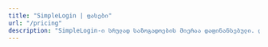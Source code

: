 ```yaml
---
title: "SimpleLogin | ფასები"
url: "/pricing"
description: "SimpleLogin-ი სრულად საზოგადოების მიერაა დაფინანსებული. დამოკიდებულია თქვენს მხარდაჭერაზე, რათა სერვისები ჩართული გვქონდეს და ახალი ფუნქციები დავამატოთ."
---
```


